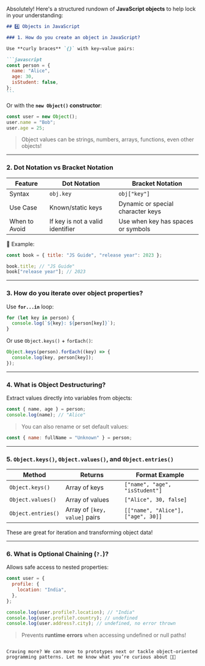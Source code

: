 Absolutely! Here's a structured rundown of **JavaScript objects** to help lock in your understanding:

````markdown
## 4️⃣ Objects in JavaScript

### 1. How do you create an object in JavaScript?

Use **curly braces** `{}` with key–value pairs:

```javascript
const person = {
  name: "Alice",
  age: 30,
  isStudent: false,
};
```
````

Or with the **`new Object()` constructor**:

```javascript
const user = new Object();
user.name = "Bob";
user.age = 25;
```

> Object values can be strings, numbers, arrays, functions, even other objects!

---

### 2. Dot Notation vs Bracket Notation

| Feature       | Dot Notation                     | Bracket Notation                   |
| ------------- | -------------------------------- | ---------------------------------- |
| Syntax        | `obj.key`                        | `obj["key"]`                       |
| Use Case      | Known/static keys                | Dynamic or special character keys  |
| When to Avoid | If key is not a valid identifier | Use when key has spaces or symbols |

📌 Example:

```javascript
const book = { title: "JS Guide", "release year": 2023 };

book.title; // "JS Guide"
book["release year"]; // 2023
```

---

### 3. How do you iterate over object properties?

Use **`for...in`** loop:

```javascript
for (let key in person) {
  console.log(`${key}: ${person[key]}`);
}
```

Or use `Object.keys()` + `forEach()`:

```javascript
Object.keys(person).forEach((key) => {
  console.log(key, person[key]);
});
```

---

### 4. What is Object Destructuring?

Extract values directly into variables from objects:

```javascript
const { name, age } = person;
console.log(name); // "Alice"
```

> You can also rename or set default values:

```javascript
const { name: fullName = "Unknown" } = person;
```

---

### 5. `Object.keys()`, `Object.values()`, and `Object.entries()`

| Method             | Returns                       | Format Example                     |
| ------------------ | ----------------------------- | ---------------------------------- |
| `Object.keys()`    | Array of keys                 | `["name", "age", "isStudent"]`     |
| `Object.values()`  | Array of values               | `["Alice", 30, false]`             |
| `Object.entries()` | Array of `[key, value]` pairs | `[["name", "Alice"], ["age", 30]]` |

These are great for iteration and transforming object data!

---

### 6. What is Optional Chaining (`?.`)?

Allows safe access to nested properties:

```javascript
const user = {
  profile: {
    location: "India",
  },
};

console.log(user.profile?.location); // "India"
console.log(user.profile?.country); // undefined
console.log(user.address?.city); // undefined, no error thrown
```

> Prevents **runtime errors** when accessing undefined or null paths!

```

Craving more? We can move to prototypes next or tackle object-oriented programming patterns. Let me know what you’re curious about 🧠🚀
```
